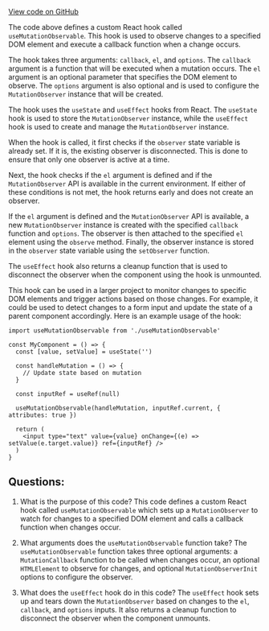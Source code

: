 [View code on GitHub](zoo-labs/zoo/blob/master/ui/src/hooks/useMutationObservable.ts)

The code above defines a custom React hook called `useMutationObservable`. This hook is used to observe changes to a specified DOM element and execute a callback function when a change occurs. 

The hook takes three arguments: `callback`, `el`, and `options`. The `callback` argument is a function that will be executed when a mutation occurs. The `el` argument is an optional parameter that specifies the DOM element to observe. The `options` argument is also optional and is used to configure the `MutationObserver` instance that will be created.

The hook uses the `useState` and `useEffect` hooks from React. The `useState` hook is used to store the `MutationObserver` instance, while the `useEffect` hook is used to create and manage the `MutationObserver` instance.

When the hook is called, it first checks if the `observer` state variable is already set. If it is, the existing observer is disconnected. This is done to ensure that only one observer is active at a time.

Next, the hook checks if the `el` argument is defined and if the `MutationObserver` API is available in the current environment. If either of these conditions is not met, the hook returns early and does not create an observer.

If the `el` argument is defined and the `MutationObserver` API is available, a new `MutationObserver` instance is created with the specified `callback` function and `options`. The observer is then attached to the specified `el` element using the `observe` method. Finally, the observer instance is stored in the `observer` state variable using the `setObserver` function.

The `useEffect` hook also returns a cleanup function that is used to disconnect the observer when the component using the hook is unmounted.

This hook can be used in a larger project to monitor changes to specific DOM elements and trigger actions based on those changes. For example, it could be used to detect changes to a form input and update the state of a parent component accordingly. Here is an example usage of the hook:

```
import useMutationObservable from './useMutationObservable'

const MyComponent = () => {
  const [value, setValue] = useState('')

  const handleMutation = () => {
    // Update state based on mutation
  }

  const inputRef = useRef(null)

  useMutationObservable(handleMutation, inputRef.current, { attributes: true })

  return (
    <input type="text" value={value} onChange={(e) => setValue(e.target.value)} ref={inputRef} />
  )
}
```
## Questions: 
 1. What is the purpose of this code?
   This code defines a custom React hook called `useMutationObservable` which sets up a `MutationObserver` to watch for changes to a specified DOM element and calls a callback function when changes occur.

2. What arguments does the `useMutationObservable` function take?
   The `useMutationObservable` function takes three optional arguments: a `MutationCallback` function to be called when changes occur, an optional `HTMLElement` to observe for changes, and optional `MutationObserverInit` options to configure the observer.

3. What does the `useEffect` hook do in this code?
   The `useEffect` hook sets up and tears down the `MutationObserver` based on changes to the `el`, `callback`, and `options` inputs. It also returns a cleanup function to disconnect the observer when the component unmounts.